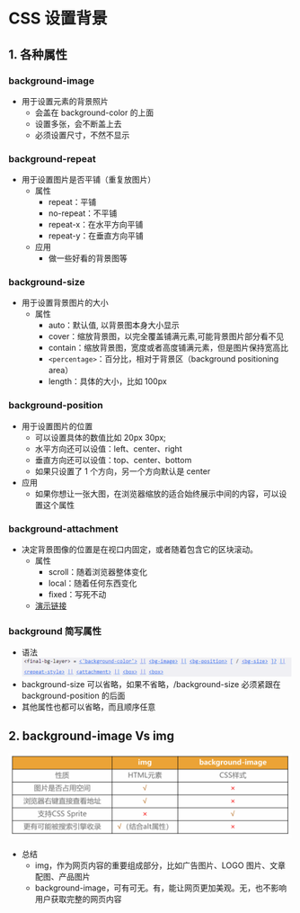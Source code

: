 # CSS 设置背景

## 1. 各种属性

### background-image

- 用于设置元素的背景照片
  - 会盖在 background-color 的上面
  - 设置多张，会不断盖上去
  - 必须设置尺寸，不然不显示

### background-repeat

- 用于设置图片是否平铺（重复放图片）
  - 属性
    - repeat：平铺
    - no-repeat：不平铺
    - repeat-x：在水平方向平铺
    - repeat-y：在垂直方向平铺
  - 应用
    - 做一些好看的背景图等

### background-size

- 用于设置背景图片的大小
  - 属性
    - auto：默认值, 以背景图本身大小显示
    - cover：缩放背景图，以完全覆盖铺满元素,可能背景图片部分看不见
    - contain：缩放背景图，宽度或者高度铺满元素，但是图片保持宽高比
    - `<percentage>`：百分比，相对于背景区（background positioning area）
    - length：具体的大小，比如 100px

### background-position

- 用于设置图片的位置
  - 可以设置具体的数值比如 20px 30px;
  - 水平方向还可以设值：left、center、right
  - 垂直方向还可以设值：top、center、bottom
  - 如果只设置了 1 个方向，另一个方向默认是 center
- 应用
  - 如果你想让一张大图，在浏览器缩放的适合始终展示中间的内容，可以设置这个属性

### background-attachment

- 决定背景图像的位置是在视口内固定，或者随着包含它的区块滚动。
  - 属性
    - scroll：随着浏览器整体变化
    - local：随着任何东西变化
    - fixed：写死不动
  - [演示链接](https://developer.mozilla.org/en-US/docs/Web/CSS/background-attachment)

### background 简写属性

- 语法  
  ![background-syntax](../../../img/cssNotes/background-syntax.png ":size=50%")
- background-size 可以省略，如果不省略，/background-size 必须紧跟在 background-position 的后面
- 其他属性也都可以省略，而且顺序任意

## 2. background-image Vs img

![compare](../../../img/cssNotes/compare.png ":size=50%")

- 总结
  - img，作为网页内容的重要组成部分，比如广告图片、LOGO 图片、文章配图、产品图片
  - background-image，可有可无。有，能让网页更加美观。无，也不影响用户获取完整的网页内容
